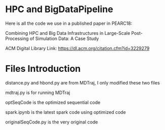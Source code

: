 # HPC and BigDataPipeline
Here is all the code we use in a published paper in PEARC18: 

Combining HPC and Big Data Infrastructures in Large-Scale Post-Processing of Simulation Data: A Case Study

ACM Digital Library Link: https://dl.acm.org/citation.cfm?id=3229279

# Files Introduction
distance.py and hbond.py are from MDTraj, I only modified these two files

mdtraj.py is for running MDTraj

optSeqCode is the optimized sequential code

spark.ipynb is the latest spark code using optimized code

originalSeqCode.py is the very original code

